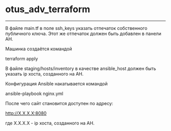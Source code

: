 # otus_adv_terraform

____________________________________

В файле main.tf в поле ssh_keys указать отпечаток собственного публичного ключа. Этот же отпечаток должен быть добавлен в панели AH.

Машинка создаётся командой 

terraform apply

В файле staging/hosts/inventory в качестве ansible_host должен быть указать ip хоста, созданного на AH.

Конфигурация Ansible накатывается командой 

ansible-playbook nginx.yml

После чего сайт становится доступен по адресу:

http://X.X.X.X:8080

где X.X.X.X - ip хоста, созданного на AH.


 
